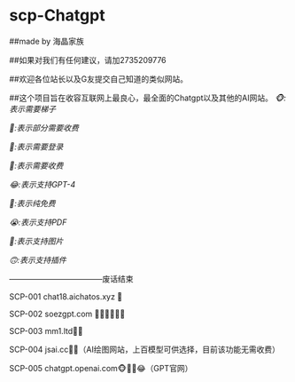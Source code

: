 # scp-Chatgpt

##made by 海晶家族

##如果对我们有任何建议，请加2735209776

##欢迎各位站长以及G友提交自己知道的类似网站。

##这个项目旨在收容互联网上最良心，最全面的Chatgpt以及其他的AI网站。
*🐵:表示需要梯子*

*🙊:表示部分需要收费*

*🙉:表示需要登录*

*🐒:表示需要收费*

*😂:表示支持GPT-4*

*🤣:表示纯免费*

*😭:表示支持PDF*

*🙂:表示支持图片*

*🙃:表示支持插件*

————————————废话结束

SCP-001 chat18.aichatos.xyz 🤣

SCP-002 soezgpt.com 🙊🙉🤣😭🙂🙃

SCP-003 mm1.ltd🙊🤣

SCP-004 jsai.cc🙉🙊（AI绘图网站，上百模型可供选择，目前该功能无需收费）

SCP-005 chatgpt.openai.com🐵🙊🙉😂（GPT官网）